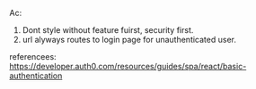 

Ac: 
1. Dont style without feature fuirst, security first. 
1. url alyways routes to login page for unauthenticated user. 


referencees: 
https://developer.auth0.com/resources/guides/spa/react/basic-authentication
